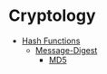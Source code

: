 # Cryptology
- [Hash Functions](Hash%20Functions/README.md)
  - [Message-Digest](Hash%20Functions/Message-Digest/README.md)
    - [MD5](Hash%20Functions/Message-Digest/MD5.md)
